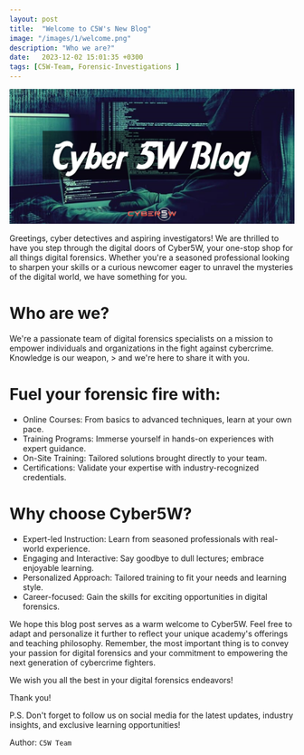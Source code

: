 ```yaml
---
layout: post
title:  "Welcome to C5W's New Blog"
image: "/images/1/welcome.png"
description: "Who we are?"
date:   2023-12-02 15:01:35 +0300
tags: [C5W-Team, Forensic-Investigations ] 
---
```


![welcome](/images/1/C5W_Blog_Welcome.png)

Greetings, cyber detectives and aspiring investigators! We are thrilled to have you step through the digital doors of Cyber5W, your one-stop shop for all things digital forensics. Whether you're a seasoned professional looking to sharpen your skills or a curious newcomer eager to unravel the mysteries of the digital world, we have something for you.


# Who are we?

We're a passionate team of digital forensics specialists on a mission to empower individuals and organizations in the fight against cybercrime. Knowledge is our weapon, > and we're here to share it with you.

# Fuel your forensic fire with:

- Online Courses: From basics to advanced techniques, learn at your own pace.
- Training Programs: Immerse yourself in hands-on experiences with expert guidance.
- On-Site Training: Tailored solutions brought directly to your team.
- Certifications: Validate your expertise with industry-recognized credentials.

# Why choose Cyber5W?
- Expert-led Instruction: Learn from seasoned professionals with real-world experience.
- Engaging and Interactive: Say goodbye to dull lectures; embrace enjoyable learning.
- Personalized Approach: Tailored training to fit your needs and learning style.
- Career-focused: Gain the skills for exciting opportunities in digital forensics.

We hope this blog post serves as a warm welcome to Cyber5W. Feel free to adapt and personalize it further to reflect your unique academy's offerings and teaching philosophy. Remember, the most important thing is to convey your passion for digital forensics and your commitment to empowering the next generation of cybercrime fighters.

We wish you all the best in your digital forensics endeavors!

Thank you!

P.S. Don't forget to follow us on social media for the latest updates, industry insights, and exclusive learning opportunities!

Author: `C5W Team`
